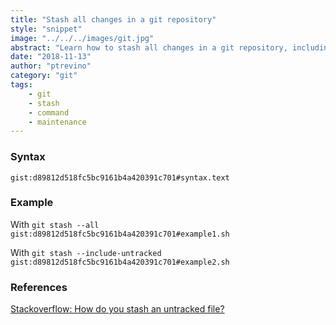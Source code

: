 ```yaml
---
title: "Stash all changes in a git repository"
style: "snippet"
image: "../../../images/git.jpg"
abstract: "Learn how to stash all changes in a git repository, including untracked files."
date: "2018-11-13"
author: "ptrevino"
category: "git"
tags:
    - git
    - stash
    - command 
    - maintenance
---
```


<!-- start:abstract -->

### Syntax

`gist:d89812d518fc5bc9161b4a420391c701#syntax.text`

<!-- end:abstract -->  

### Example

With `git stash --all`  
`gist:d89812d518fc5bc9161b4a420391c701#example1.sh`

With `git stash --include-untracked`  
`gist:d89812d518fc5bc9161b4a420391c701#example2.sh`

### References

[Stackoverflow: How do you stash an untracked file?](https://stackoverflow.com/a/835561)